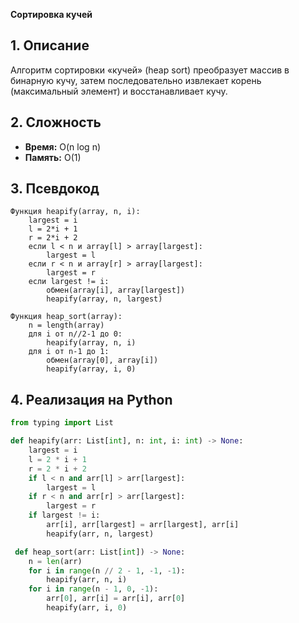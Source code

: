 **Сортировка кучей**

## 1. Описание
Алгоритм сортировки «кучей» (heap sort) преобразует массив в бинарную кучу, затем последовательно извлекает корень (максимальный элемент) и восстанавливает кучу.

## 2. Сложность
- **Время:** O(n log n)
- **Память:** O(1)

## 3. Псевдокод
```text
Функция heapify(array, n, i):
    largest = i
    l = 2*i + 1
    r = 2*i + 2
    если l < n и array[l] > array[largest]:
        largest = l
    если r < n и array[r] > array[largest]:
        largest = r
    если largest != i:
        обмен(array[i], array[largest])
        heapify(array, n, largest)

Функция heap_sort(array):
    n = length(array)
    для i от n//2-1 до 0:
        heapify(array, n, i)
    для i от n-1 до 1:
        обмен(array[0], array[i])
        heapify(array, i, 0)
```

## 4. Реализация на Python
```python
from typing import List

def heapify(arr: List[int], n: int, i: int) -> None:
    largest = i
    l = 2 * i + 1
    r = 2 * i + 2
    if l < n and arr[l] > arr[largest]:
        largest = l
    if r < n and arr[r] > arr[largest]:
        largest = r
    if largest != i:
        arr[i], arr[largest] = arr[largest], arr[i]
        heapify(arr, n, largest)

 def heap_sort(arr: List[int]) -> None:
    n = len(arr)
    for i in range(n // 2 - 1, -1, -1):
        heapify(arr, n, i)
    for i in range(n - 1, 0, -1):
        arr[0], arr[i] = arr[i], arr[0]
        heapify(arr, i, 0)
```


